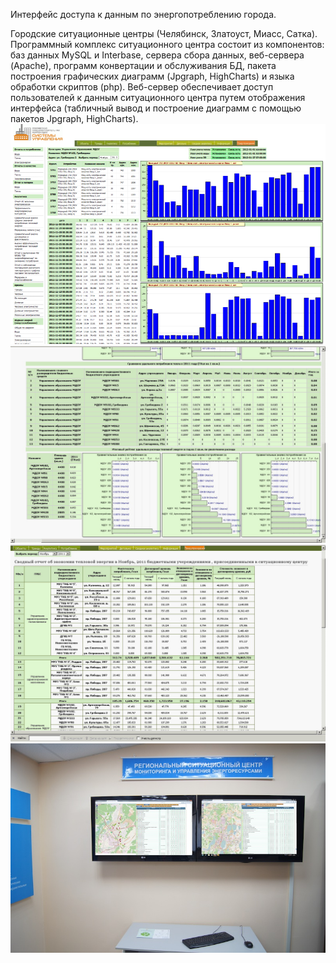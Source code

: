 Интерфейс доступа к данным по энергопотреблению города.

Городские ситуационные центры (Челябинск, Златоуст, Миасс, Сатка). Программный комплекс ситуационного центра состоит из  компонентов: баз данных MySQL и Interbase, сервера сбора данных, веб-сервера (Apache), программ конвертации и обслуживания БД, пакета построения графических диаграмм (Jpgraph, HighCharts) и языка обработки скриптов (php). Веб-сервер обеспечивает доступ пользователей к данным ситуационного центра путем отображения интерфейса (табличный вывод и построение диаграмм с помощью пакетов Jpgraph, HighCharts).
<img src="img/100.png" />
<img src="img/101.jpg" />
<img src="img/105.jpg" />
<img src="img/center.jpg" />